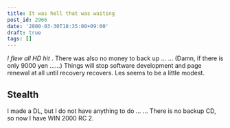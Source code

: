 ```yaml
---
title: It was hell that was waiting
post_id: 2966
date: '2000-03-30T18:35:00+09:00'
draft: true
tags: []
---
```


_I flew all HD hit_ . There was also no money to back up ... ... (Damn, if there is only 9000 yen ......) Things will stop software development and page renewal at all until recovery recovers. Les seems to be a little modest.

## Stealth

I made a DL, but I do not have anything to do ... ... There is no backup CD, so now I have WIN 2000 RC 2.
